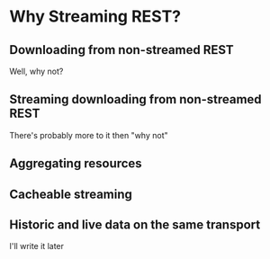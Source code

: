 # Why Streaming REST?

## Downloading from non-streamed REST

Well, why not?

<figure data-demo="fast-ajax-discrete"></figure>

## Streaming downloading from non-streamed REST

There's probably more to it then "why not"

<figure data-demo="fast-ajax-progressive"></figure>

## Aggregating resources

## Cacheable streaming

## Historic and live data on the same transport

I'll write it later

<figure data-demo="slow-ajax-discrete"></figure>